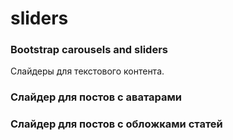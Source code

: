 # sliders
### Bootstrap carousels and sliders

Слайдеры для текстового контента.

### Слайдер для постов с аватарами 

### Слайдер для постов с обложками статей
